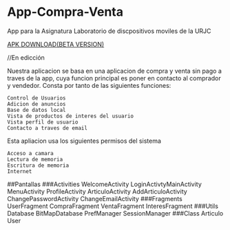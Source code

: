 # App-Compra-Venta
App para la Asignatura Laboratorio de discpositivos moviles de la URJC
 
 [APK DOWNLOAD(BETA VERSION)](https://drive.google.com/open?id=1VoCwylB85xRevmN5coeOU77_4tMve3rt)
 
 //En edicción
 
 
Nuestra aplicacion se basa en una aplicacion de compra y venta sin pago a traves de la app, cuya funcion principal es poner en contacto al comprador y vendedor.
Consta por tanto de las siguientes funciones:

    Control de Usuarios
    Adicion de anuncios
    Base de datos local
    Vista de productos de interes del usuario
    Vista perfil de usuario
    Contacto a traves de email
    
Esta apliacion usa los siguientes permisos del sistema

    Acceso a camara
    Lectura de memoria
    Escritura de memoria 
    Internet

##Pantallas
###Activities
WelcomeActivity
LoginActivtyMainActivity  
MenuActivity
ProfileActivity
ArticuloActivity
AddArticuloActivity
ChangePasswordActivity
ChangeEmailActivity
###Fragments
UserFragment
CompraFragment
VentaFragment
InteresFragment
###Utils
Database
BitMapDatabase
PrefManager
SessionManager
###Class
Articulo
User